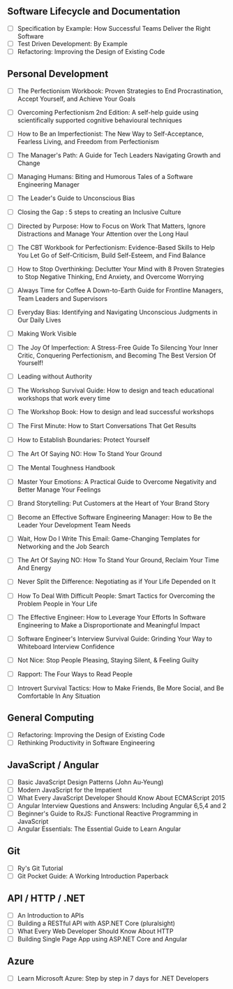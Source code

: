 ## Software Lifecycle and Documentation
- [ ] Specification by Example: How Successful Teams Deliver the Right Software
- [ ] Test Driven Development: By Example
- [ ] Refactoring: Improving the Design of Existing Code

## Personal Development
- [ ] The Perfectionism Workbook: Proven Strategies to End Procrastination, Accept Yourself, and Achieve Your Goals
- [ ] Overcoming Perfectionism 2nd Edition: A self-help guide using scientifically supported cognitive behavioural techniques
- [ ] How to Be an Imperfectionist: The New Way to Self-Acceptance, Fearless Living, and Freedom from Perfectionism
- [ ] The Manager's Path: A Guide for Tech Leaders Navigating Growth and Change
- [ ] Managing Humans: Biting and Humorous Tales of a Software Engineering Manager
- [ ] The Leader's Guide to Unconscious Bias
- [ ] Closing the Gap : 5 steps to creating an Inclusive Culture
- [ ] Directed by Purpose: How to Focus on Work That Matters, Ignore Distractions and Manage Your Attention over the Long Haul
- [ ] The CBT Workbook for Perfectionism: Evidence-Based Skills to Help You Let Go of Self-Criticism, Build Self-Esteem, and Find Balance
- [ ] How to Stop Overthinking: Declutter Your Mind with 8 Proven Strategies to Stop Negative Thinking, End Anxiety, and Overcome Worrying
- [ ] Always Time for Coffee A Down-to-Earth Guide for Frontline Managers, Team Leaders and Supervisors
- [ ] Everyday Bias: Identifying and Navigating Unconscious Judgments in Our Daily Lives
- [ ] Making Work Visible
- [ ] The Joy Of Imperfection: A Stress-Free Guide To Silencing Your Inner Critic, Conquering Perfectionism, and Becoming The Best Version Of Yourself!
- [ ] Leading without Authority
- [ ] The Workshop Survival Guide: How to design and teach educational workshops that work every time
- [ ] The Workshop Book: How to design and lead successful workshops
- [ ] The First Minute: How to Start Conversations That Get Results
- [ ] How to Establish Boundaries: Protect Yourself
- [ ] The Art Of Saying NO: How To Stand Your Ground
- [ ] The Mental Toughness Handbook
- [ ] Master Your Emotions: A Practical Guide to Overcome Negativity and Better Manage Your Feelings
- [ ] Brand Storytelling: Put Customers at the Heart of Your Brand Story
- [ ] Become an Effective Software Engineering Manager: How to Be the Leader Your Development Team Needs
- [ ] Wait, How Do I Write This Email: Game-Changing Templates for Networking and the Job Search
- [ ] The Art Of Saying NO: How To Stand Your Ground, Reclaim Your Time And Energy
- [ ] Never Split the Difference: Negotiating as if Your Life Depended on It
- [ ] How To Deal With Difficult People: Smart Tactics for Overcoming the Problem People in Your Life
- [ ] The Effective Engineer: How to Leverage Your Efforts In Software Engineering to Make a Disproportionate and Meaningful Impact
- [ ] Software Engineer's Interview Survival Guide: Grinding Your Way to Whiteboard Interview Confidence
- [ ] Not Nice: Stop People Pleasing, Staying Silent, & Feeling Guilty
- [ ] Rapport: The Four Ways to Read People
- [ ] Introvert Survival Tactics: How to Make Friends, Be More Social, and Be Comfortable In Any Situation


## General Computing
- [ ] Refactoring: Improving the Design of Existing Code
- [ ] Rethinking Productivity in Software Engineering

## JavaScript / Angular
- [ ] Basic JavaScript Design Patterns (John Au-Yeung)
- [ ] Modern JavaScript for the Impatient
- [ ] What Every JavaScript Developer Should Know About ECMAScript 2015
- [ ] Angular Interview Questions and Answers: Including Angular 6,5,4 and 2
- [ ] Beginner's Guide to RxJS: Functional Reactive Programming in JavaScript
- [ ] Angular Essentials: The Essential Guide to Learn Angular

## Git
- [ ] Ry's Git Tutorial
- [ ] Git Pocket Guide: A Working Introduction Paperback 

## API / HTTP / .NET
- [ ] An Introduction to APIs
- [ ] Building a RESTful API with ASP.NET Core (pluralsight)
- [ ] What Every Web Developer Should Know About HTTP
- [ ] Building Single Page App using ASP.NET Core and Angular

## Azure
- [ ] Learn Microsoft Azure: Step by step in 7 days for .NET Developers

